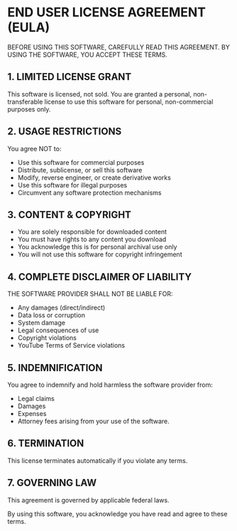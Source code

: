 # END USER LICENSE AGREEMENT (EULA)

BEFORE USING THIS SOFTWARE, CAREFULLY READ THIS AGREEMENT. BY USING THE SOFTWARE, YOU ACCEPT THESE TERMS.

## 1. LIMITED LICENSE GRANT
This software is licensed, not sold. You are granted a personal, non-transferable license to use this software for personal, non-commercial purposes only.

## 2. USAGE RESTRICTIONS
You agree NOT to:
- Use this software for commercial purposes
- Distribute, sublicense, or sell this software
- Modify, reverse engineer, or create derivative works
- Use this software for illegal purposes
- Circumvent any software protection mechanisms

## 3. CONTENT & COPYRIGHT
- You are solely responsible for downloaded content
- You must have rights to any content you download
- You acknowledge this is for personal archival use only
- You will not use this software for copyright infringement

## 4. COMPLETE DISCLAIMER OF LIABILITY
THE SOFTWARE PROVIDER SHALL NOT BE LIABLE FOR:
- Any damages (direct/indirect)
- Data loss or corruption
- System damage
- Legal consequences of use
- Copyright violations
- YouTube Terms of Service violations

## 5. INDEMNIFICATION
You agree to indemnify and hold harmless the software provider from:
- Legal claims
- Damages
- Expenses
- Attorney fees
arising from your use of the software.

## 6. TERMINATION
This license terminates automatically if you violate any terms.

## 7. GOVERNING LAW
This agreement is governed by applicable federal laws.

By using this software, you acknowledge you have read and agree to these terms.
